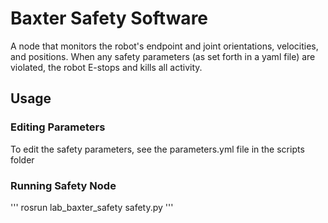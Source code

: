 # Baxter Safety Software
A node that monitors the robot's endpoint and joint orientations, velocities, and positions. When any safety parameters (as set forth in a yaml file) are violated, the robot E-stops and kills all activity.

## Usage
### Editing Parameters
To edit the safety parameters, see the parameters.yml file in the scripts folder

### Running Safety Node
'''
rosrun lab_baxter_safety safety.py
'''
